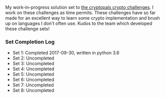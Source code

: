 My work-in-progress solution set to [the cryptopals crypto challenges](https://www.cryptopals.com/).
I work on these challenges as time permits.
These challenges have so far made for an excellent way to learn some crypto implementation and brush up on languages I don't often use.
Kudos to the team which developed these challenge sets!

### Set Completion Log

* Set 1: Completed 2017-09-30, written in python 3.6
* Set 2: Uncompleted
* Set 3: Uncompleted
* Set 4: Uncompleted
* Set 5: Uncompleted
* Set 6: Uncompleted
* Set 7: Uncompleted
* Set 8: Uncompleted

